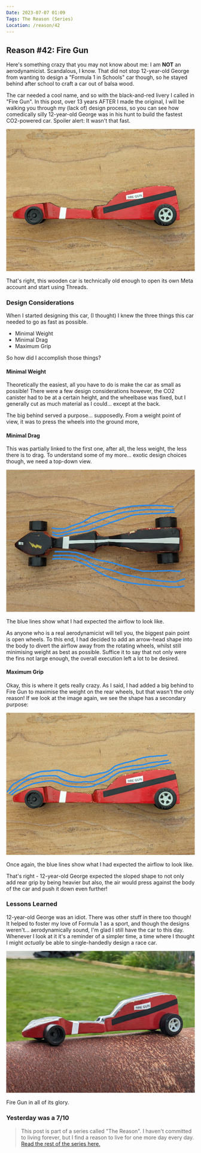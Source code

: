 ```yaml
---
Date: 2023-07-07 01:09
Tags: The Reason (Series)
Location: /reason/42
---
```


## Reason #42: Fire Gun
Here's something crazy that you may not know about me: I am **NOT** an aerodynamicist. Scandalous, I know. That did not stop 12-year-old George from wanting to design a "Formula 1 in Schools" car though, so he stayed behind after school to craft a car out of balsa wood.

The car needed a cool name, and so with the black-and-red livery I called in "Fire Gun". In this post, over 13 years AFTER I made the original, I will be walking you through my (lack of) design process, so you can see how comedically silly 12-year-old George was in his hunt to build the fastest CO2-powered car. Spoiler alert: It wasn't that fast.

![Side profile of a red-painted wooden car with a black stripe and the text "fire gun"](https://raw.githubusercontent.com/george-probably/probably.blog/main/Images/FireGun/FireGun1.webp)<div class="caption">That's right, this wooden car is technically old enough to open its own Meta account and start using Threads.</div>

### Design Considerations
When I started designing this car, (I thought) I knew the three things this car needed to go as fast as possible.
- Minimal Weight
- Minimal Drag
- Maximum Grip

So how did I accomplish those things?

#### Minimal Weight
Theoretically the easiest, all you have to do is make the car as small as possible! There were a few design considerations however, the CO2 canister had to be at a certain height, and the wheelbase was fixed, but I generally cut as much material as I could... except at the back.

The big behind served a purpose... supposedly. From a weight point of view, it was to press the wheels into the ground more, 

#### Minimal Drag
This was partially linked to the first one, after all, the less weight, the less there is to drag. To understand some of my more... exotic design choices though, we need a top-down view.

![top-down image of a black-painted wooden car with blue lines showing anticipated airflow.](https://raw.githubusercontent.com/george-probably/probably.blog/main/Images/FireGun/FireGun2.webp)<div class="caption">The blue lines show what I had expected the airflow to look like.</div>

As anyone who is a real aerodynamicist will tell you, the biggest pain point is open wheels. To this end, I had decided to add an arrow-head shape into the body to divert the airflow away from the rotating wheels, whilst still minimising weight as best as possible. Suffice it to say that not only were the fins not large enough, the overall execution left a lot to be desired.

#### Maximum Grip
Okay, this is where it gets really crazy. As I said, I had added a big behind to Fire Gun to maximise the weight on the rear wheels, but that wasn't the only reason! If we look at the image again, we see the shape has a secondary purpose:

![Side profile of a red-painted wooden car with a black stripe and blue lines showing anticipated airflow.](https://raw.githubusercontent.com/george-probably/probably.blog/main/Images/FireGun/FireGun3.webp)<div class="caption">Once again, the blue lines show what I had expected the airflow to look like.</div>

That's right - 12-year-old George expected the sloped shape to not only add rear grip by being heavier but also, the air would press against the body of the car and push it down even further!

### Lessons Learned
12-year-old George was an idiot. There was other stuff in there too though! It helped to foster my love of Formula 1 as a sport, and though the designs weren't... aerodynamically sound, I'm glad I still have the car to this day. Whenever I look at it it's a reminder of a simpler time, a time where I thought I might *actually* be able to single-handedly design a race car.

![3/4s view of a wooden car with a red side and black top.](https://raw.githubusercontent.com/george-probably/probably.blog/main/Images/FireGun/FireGun4.webp)<div class="caption">Fire Gun in all of its glory.</div>


### Yesterday was a 7/10

>This post is part of a series called "The Reason". I haven't committed to living forever, but I find a reason to live for one more day every day. [Read the rest of the series here.](/reason/)